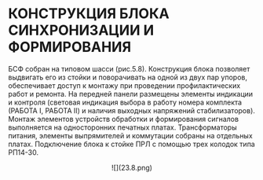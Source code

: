# КОНСТРУКЦИЯ БЛОКА СИНХРОНИЗАЦИИ И ФОРМИРОВАНИЯ

БСФ собран на типовом шасси (рис.5.8). Конструкция блока позволяет выдвигать его из стойки и поворачивать на одной из двух пар упоров, обеспечивает доступ к монтажу при проведении профилактических работ и ремонта. На передней панели размещены элементы индикации и контроля (световая индикация выбора в работу номера комплекта (РАБОТА I, РАБОТА II) и наличия выходных напряжений стабилизаторов). Монтаж элементов устройств обработки и формирования сигналов выполняется на односторонних печатных платах. Трансформаторы питания, элементы выпрямителей и коммутации собраны на отдельных платах. Подключение блока к стойке ПРЛ с помощью трех колодок типа РП14-30. 

<center>![](23.8.png)<center>